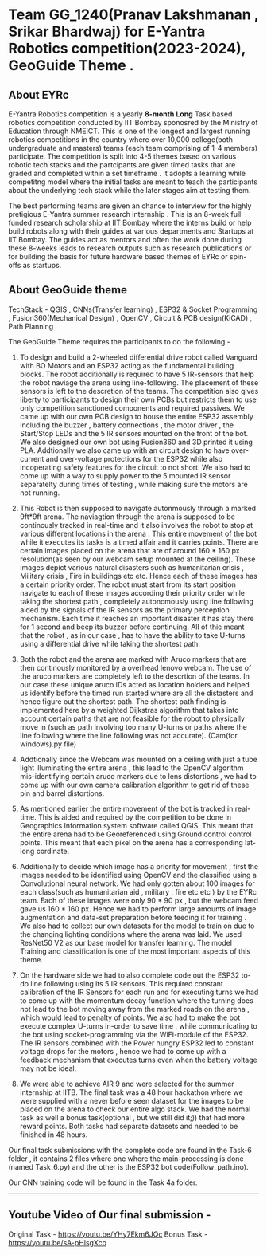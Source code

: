 # Team GG_1240(Pranav Lakshmanan , Srikar Bhardwaj) for E-Yantra Robotics competition(2023-2024), GeoGuide Theme . 

## About EYRc 

E-Yantra Robotics competition is a yearly **8-month Long** Task based robotics competition conducted by IIT Bombay sponosred by the Ministry of Education through NMEICT. This is one of the longest and largest running robotics competitions in the country where over 10,000 college(both undergraduate and masters) teams (each team comprising of 1-4 members) participate. The competition is split into 4-5 themes based on various robotic tech stacks and the partcipants are given timed tasks that are graded and completed within a set timeframe . It adopts a learning while competitng model where the initial tasks are meant to teach the participants about the underlying tech stack while the later stages aim at testing them. 

The best performing teams are given an chance to interview for the highly pretigious E-Yantra summer research internship . This is an 8-week full funded research scholarship at IIT Bombay where the interns build or help build robots along with their guides at various departments and Startups at IIT Bombay. The guides act as mentors and often the work done during these 8-weeks leads to research outputs such as research publications or for building the basis for future hardware based themes of EYRc or spin-offs as startups. 



## About GeoGuide theme 

TechStack - QGIS , CNNs(Transfer learning) , ESP32 & Socket Programming , Fusion360(Mechanical Design) , OpenCV , Circuit & PCB design(KiCAD) , Path Planning 

The GeoGuide Theme requires the participants to do the following - 

1) To design and build a 2-wheeled differential drive robot called Vanguard with BO Motors and an ESP32 acting as the fundamental building blocks. The robot additionally is required to have 5 IR-sensors that help the robot naviage the arena using line-following. The placement of these sensors is left to the descretion of the teams. The competition also gives liberty to participants to design their own PCBs but restricts them to use only competition sanctioned components and required passives. We came up with our own PCB design to house the entire ESP32 assembly including the buzzer , battery connections , the motor driver , the Start/Stop LEDs and the 5 IR sensors mounted on the front of the bot. We also designed our own bot using Fusion360 and 3D printed it using PLA. Addtionally we also came up with an circuit design to have over-current and over-voltage protections for the ESP32 while also incoperating safety features for the circuit to not short. We also had to come up with a way to supply power to the 5 mounted IR sensor separatelty during times of testing , while making sure the motors are not running.
   
2) This Robot is then supposed to navigate autonmously through a marked 9ft*9ft arena. The naviagtion through the arena is supposed to be continously tracked in real-time and it also involves the robot to stop at various different locations in the arena . This entire movement of the bot while it executes its tasks is a timed affair and it carries points. There are certain images placed on the arena that are of around 160 * 160 px resolution(as seen by our webcam setup mounted at the ceiling). These images depict various natural disasters such as humanitarian crisis , Military crisis , Fire in buildings etc etc. Hence each of these images has a certain priority order. The robot must start from its start position navigate to each of these images according their priority order while taking the shortest path , completely autonomously using line following aided by the signals of the IR sensors as the primary perception mechanism. Each time it reaches an important disaster it has stay there for 1 second and beep its buzzer before continuing. All of thie meant that the robot , as in our case , has to have the ability to take U-turns using a differential drive while taking the shortest path.

4) Both the robot and the arena are marked with Aruco markers that are then continously monitored by a overhead lenovo webcam. The use of the aruco markers are completely left to the descrtion of the teams. In our case these unique aruco IDs acted as location holders and helped us identify before the timed run started where are all the distasters and hence figure out the shortest path. The shortest path finding is implemented here by a weighted Dijkstras algorithm that takes into account certain paths that are not feasible for the robot to physically move in (such as path involving too many U-turns or paths where the line following where the line following was not accurate). (Cam(for windows).py file)
   
5) Addtionally since the Webcam was mounted on a ceiling with just a tube light illuminating the entire arena , this lead to the OpenCV algorithm mis-identifying certain aruco markers due to lens distortions , we had to come up with our own camera calibration algorithm to get rid of these pin and barrel distortions.

6) As mentioned earlier the entire movement of the bot is tracked in real-time. This is aided and required by the competition to be done in Geographics Information system software called QGIS. This meant that the entire arena had to be Georeferenced using Ground control control points. This meant that each pixel on the arena has a corresponding lat-long cordinate.

7) Additionally to decide which image has a priority for movement , first the images needed to be identified using OpenCV and the classified using a Convolutional neural network. We had only gotten about 100 images for each class(such as humanitarian aid , military , fire etc etc ) by the EYRc team. Each of these images were only 90 * 90 px , but the webcam feed gave us 160 * 160 px. Hence we had to perform large amounts of image augmentation and data-set preparation before feeding it for training . We also had to collect our own datasets for the model to train on due to the changing lighting conditions where the arena was laid. We used ResNet50 V2 as our base model for transfer learning.
The model Training and classification is one of the most important aspects of this theme.

9) On the hardware side we had to also complete code out the ESP32 to-do line following using its 5 IR sensors. This required constant calibration of the IR Sensors for each run and for executing turns we had to come up with the momentum decay function where the turning does not lead to the bot moving away from the marked roads on the arena , which would lead to penalty of points. We also had to make the bot execute complex U-turns in-order to save time , while communicating to the bot using socket-programming via the WiFi-module of the ESP32. The IR sensors combined with the Power hungry ESP32 led to constant voltage drops for the motors , hence we had to come up with a feedback mechanism that executes turns even when the battery voltage may not be ideal.

10) We were able to achieve AIR 9 and were selected for the summer internship at IITB. The final task was a 48 hour hackathon where we were supplied with a never before seen dataset for the images to be placed on the arena to check our entire algo stack. We had the normal task as well a bonus task(optional , but we still did it;)) that had more reward points. Both tasks had separate datasets and needed to be finished in 48 hours.

Our final task submissions with the complete code are found in the Task-6 folder , it contains 2 files where one where the main-processing is done (named Task_6.py) and the other is the ESP32 bot code(Follow_path.ino). 

Our CNN training code will be found in the Task 4a folder. 

--- 

## Youtube Video of Our final submission - 

Original Task -  https://youtu.be/YHy7Ekm6JQc
Bonus Task - https://youtu.be/sA-pHlsgXco

